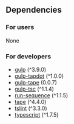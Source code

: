 ## Dependencies
### For users
None

### For developers
* [gulp](https://www.npmjs.com/package/gulp) (^3.9.0)
* [gulp-tapdot](https://www.npmjs.com/package/gulp-tapdot) (^1.0.0)
* [gulp-tape](https://www.npmjs.com/package/gulp-tape) (0.0.7)
* [gulp-tsc](https://www.npmjs.com/package/gulp-tsc) (^1.1.4)
* [run-sequence](https://www.npmjs.com/package/run-sequence) (^1.1.5)
* [tape](https://www.npmjs.com/package/tape) (^4.4.0)
* [tslint](https://www.npmjs.com/package/tslint) (^3.3.0)
* [typescript](https://www.npmjs.com/package/typescript) (^1.7.5)

